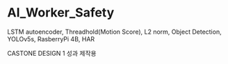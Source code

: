 # AI_Worker_Safety
LSTM autoencoder, Threadhold(Motion Score), L2 norm, Object Detection, YOLOv5s, RasberryPi 4B, HAR

CASTONE DESIGN 1 성과 제작용
